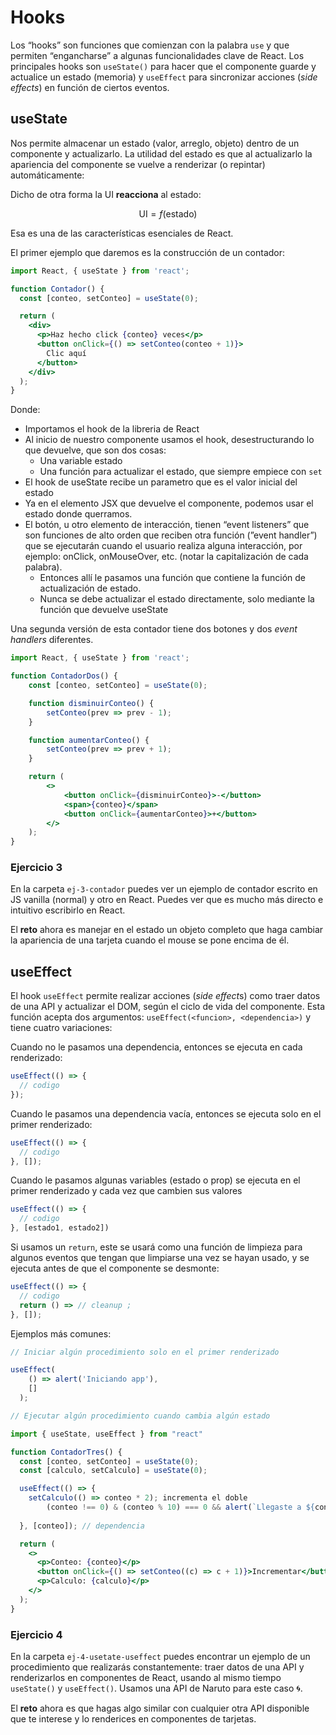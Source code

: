 # Hooks

Los “hooks” son funciones que comienzan con la palabra `use` y que permiten “engancharse” a algunas funcionalidades clave de React. Los principales hooks son `useState()` para hacer que el componente guarde y actualice un estado (memoria) y `useEffect` para sincronizar acciones (*side effects*) en función de ciertos eventos.

## useState

Nos permite almacenar un estado (valor, arreglo, objeto) dentro de un componente y actualizarlo. La utilidad del estado es que al actualizarlo la apariencia del componente se vuelve a renderizar (o repintar) automáticamente:

Dicho de otra forma la UI **reacciona** al estado:

$$
 \text{UI} = f(\text{estado})
$$

Esa es una de las características esenciales de React.

El primer ejemplo que daremos es la construcción de un contador:

```jsx
import React, { useState } from 'react';

function Contador() {
  const [conteo, setConteo] = useState(0); 

  return (
    <div>
      <p>Haz hecho click {conteo} veces</p>
      <button onClick={() => setConteo(conteo + 1)}>
        Clic aquí
      </button>
    </div>
  );
}
```
Donde:
- Importamos el hook de la libreria de React
- Al inicio de nuestro componente usamos el hook, desestructurando lo que devuelve, que son dos cosas:
    - Una variable estado
    - Una función para actualizar el estado, que siempre empiece con `set`
- El hook de useState recibe un parametro que es el valor inicial del estado
- Ya en el elemento JSX que devuelve el componente, podemos usar el estado donde querramos.
- El botón, u otro elemento de interacción, tienen “event listeners” que son funciones de alto orden que reciben otra función (”event handler”) que se ejecutarán cuando el usuario realiza alguna interacción, por ejemplo: onClick, onMouseOver, etc. (notar la capitalización de cada palabra).
    - Entonces allí le pasamos una función que contiene la función de actualización de estado.
    - Nunca se debe actualizar el estado directamente, solo mediante la función que devuelve useState

Una segunda versión de esta contador tiene dos botones y dos *event handlers* diferentes.

```jsx
import React, { useState } from 'react';

function ContadorDos() {
    const [conteo, setConteo] = useState(0);

    function disminuirConteo() {
        setConteo(prev => prev - 1);
    }

    function aumentarConteo() {
        setConteo(prev => prev + 1);
    }

    return (
        <>
            <button onClick={disminuirConteo}>-</button>
            <span>{conteo}</span>
            <button onClick={aumentarConteo}>+</button>
        </>
    );
}
```

### Ejercicio 3

En la carpeta `ej-3-contador` puedes ver un ejemplo de contador escrito en JS vanilla (normal) y otro en React. Puedes ver que es mucho más directo e intuitivo escribirlo en React. 

El **reto** ahora es manejar en el estado un objeto completo que haga cambiar la apariencia de una tarjeta cuando el mouse se pone encima de él.

## useEffect

El hook `useEffect` permite realizar acciones (*side effect*s) como traer datos de una API y actualizar el DOM, según el ciclo de vida del componente. Esta función acepta dos argumentos: `useEffect(<funcion>, <dependencia>)` y tiene cuatro variaciones:

Cuando no le pasamos una dependencia, entonces se ejecuta en cada renderizado:

```jsx
useEffect(() => {
  // codigo
});
```

Cuando le pasamos una dependencia vacía, entonces se ejecuta solo en el primer renderizado:

```jsx
useEffect(() => {
  // codigo
}, []);
```

Cuando le pasamos algunas variables (estado o prop) se ejecuta en el primer renderizado y cada vez que cambien sus valores

```jsx
useEffect(() => {
  // codigo
}, [estado1, estado2])
```

Si usamos un `return`, este se usará como una función de limpieza para algunos eventos que tengan que limpiarse una vez se hayan usado, y se ejecuta antes de que el componente se desmonte: 

```jsx
useEffect(() => {
  // codigo
  return () => // cleanup ;
}, []);
```

Ejemplos más comunes:

```jsx
// Iniciar algún procedimiento solo en el primer renderizado

useEffect(
    () => alert('Iniciando app'),
    []
  );
```

```jsx
// Ejecutar algún procedimiento cuando cambia algún estado

import { useState, useEffect } from "react"

function ContadorTres() {
  const [conteo, setConteo] = useState(0);
  const [calculo, setCalculo] = useState(0);

  useEffect(() => {
    setCalculo(() => conteo * 2); incrementa el doble
		(conteo !== 0) & (conteo % 10) === 0 && alert(`Llegaste a ${conteo}`) // mensaje cada multiplo de 10
		
  }, [conteo]); // dependencia

  return (
    <>
      <p>Conteo: {conteo}</p>
      <button onClick={() => setConteo((c) => c + 1)}>Incrementar</button>
      <p>Calculo: {calculo}</p>
    </>
  );
}
```

### Ejercicio 4

En la carpeta `ej-4-usetate-useffect` puedes encontrar un ejemplo de un procedimiento que realizarás constantemente: traer datos de una API y renderizarlos en componentes de React, usando al mismo tiempo `useState()` y `useEffect()`. Usamos una API de Naruto para este caso 🌀.

El **reto** ahora es que hagas algo similar con cualquier otra API disponible que te interese y lo renderices en componentes de tarjetas.
